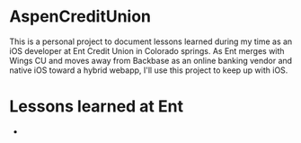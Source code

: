 # AspenCreditUnion
This is a personal project to document lessons learned during my time as an iOS developer at Ent Credit Union in Colorado springs. As Ent merges with Wings CU and moves away from Backbase as an online banking vendor and native iOS toward a hybrid webapp, I'll use this project to keep up with iOS.

# Lessons learned at Ent
- 